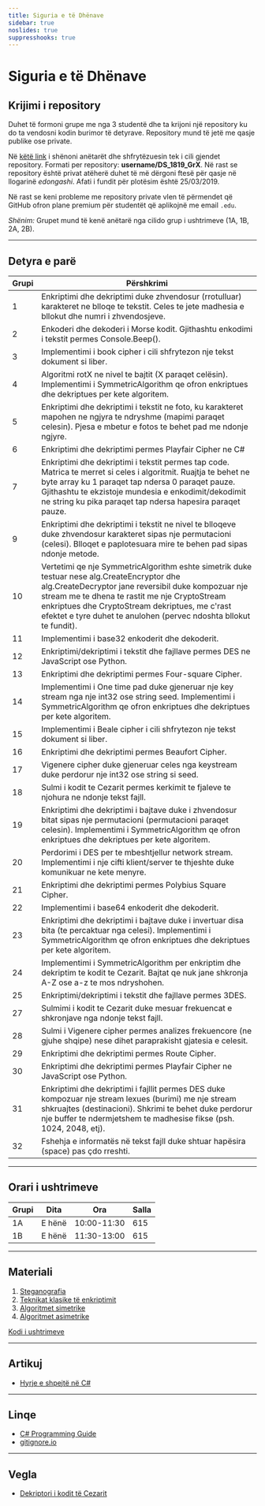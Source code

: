 ```yaml
---
title: Siguria e të Dhënave
sidebar: true
noslides: true
suppresshooks: true
---
```


# Siguria e të Dhënave

## Krijimi i repository

Duhet të formoni grupe me nga 3 studentë dhe ta krijoni një repository ku do ta vendosni kodin burimor të detyrave. Repository mund të jetë me qasje publike ose private.

Në [këtë link](https://docs.google.com/spreadsheets/d/1ifBqKw1TupBgrfNpo8wd-Aa8CXEB0lwmOYDeKp70ZEY/edit?usp=sharing) i shënoni anëtarët dhe shfrytëzuesin tek i cili gjendet repository. Formati per repository:
**username/DS_1819_GrX**. Në rast se repository është privat atëherë duhet të më dërgoni ftesë për qasje në llogarinë *edongashi*. Afati i fundit për plotësim është 25/03/2019.

Në rast se keni probleme me repository private vlen të përmendet që GitHub ofron plane premium për studentët që aplikojnë me email `.edu`.

*Shënim:* Grupet mund të kenë anëtarë nga cilido grup i ushtrimeve (1A, 1B, 2A, 2B).

---

## Detyra e parë

| Grupi | Përshkrimi                                                                                                                                                                                                                                                                                                                  |
| ----- | --------------------------------------------------------------------------------------------------------------------------------------------------------------------------------------------------------------------------------------------------------------------------------------------------------------------------- |
| 1     | Enkriptimi dhe dekriptimi duke zhvendosur (rrotulluar) karakteret ne blloqe te tekstit. Celes te jete madhesia e bllokut dhe numri i zhvendosjeve.                                                                                                                                                                          |
| 2     | Enkoderi dhe dekoderi i Morse kodit. Gjithashtu enkodimi i tekstit permes Console.Beep().                                                                                                                                                                                                                                   |
| 3     | Implementimi i book cipher i cili shfrytezon nje tekst dokument si liber.                                                                                                                                                                                                                                                   |
| 4     | Algoritmi rotX ne nivel te bajtit (X paraqet celësin). Implementimi i SymmetricAlgorithm qe ofron enkriptues dhe dekriptues per kete algoritem.                                                                                                                                                                             |
| 5     | Enkriptimi dhe dekriptimi i tekstit ne foto, ku karakteret mapohen ne ngjyra te ndryshme (mapimi paraqet celesin). Pjesa e mbetur e fotos te behet pad me ndonje ngjyre.                                                                                                                                                    |
| 6     | Enkriptimi dhe dekriptimi permes Playfair Cipher ne C#                                                                                                                                                                                                                                                                      |
| 7     | Enkriptimi dhe dekriptimi i tekstit permes tap code. Matrica te merret si celes i algoritmit. Ruajtja te behet ne byte array ku 1 paraqet tap ndersa 0 paraqet pauze. Gjithashtu te ekzistoje mundesia e enkodimit/dekodimit ne string ku pika paraqet tap ndersa hapesira paraqet pauze.                                   |
| 9     | Enkriptimi dhe dekriptimi i tekstit ne nivel te blloqeve duke zhvendosur karakteret sipas nje permutacioni (celesi). Blloqet e paplotesuara mire te behen pad sipas ndonje metode.                                                                                                                                          |
| 10    | Vertetimi qe nje SymmetricAlgorithm eshte simetrik duke testuar nese alg.CreateEncryptor dhe alg.CreateDecryptor jane reversibil duke kompozuar nje stream me te dhena te rastit me nje CryptoStream enkriptues dhe CryptoStream dekriptues, me c'rast efektet e tyre duhet te anulohen (pervec ndoshta bllokut te fundit). |
| 11    | Implementimi i base32 enkoderit dhe dekoderit.                                                                                                                                                                                                                                                                              |
| 12    | Enkriptimi/dekriptimi i tekstit dhe fajllave permes DES ne JavaScript ose Python.                                                                                                                                                                                                                                           |
| 13    | Enkriptimi dhe dekriptimi permes Four-square Cipher.                                                                                                                                                                                                                                                                        |
| 14    | Implementimi i One time pad duke gjeneruar nje key stream nga nje int32 ose string seed. Implementimi i SymmetricAlgorithm qe ofron enkriptues dhe dekriptues per kete algoritem.                                                                                                                                           |
| 15    | Implementimi i Beale cipher i cili shfrytezon nje tekst dokument si liber.                                                                                                                                                                                                                                                  |
| 16    | Enkriptimi dhe dekriptimi permes Beaufort Cipher.                                                                                                                                                                                                                                                                           |
| 17    | Vigenere cipher duke gjeneruar celes nga keystream duke perdorur nje int32 ose string si seed.                                                                                                                                                                                                                              |
| 18    | Sulmi i kodit te Cezarit permes kerkimit te fjaleve te njohura ne ndonje tekst fajll.                                                                                                                                                                                                                                       |
| 19    | Enkriptimi dhe dekriptimi i bajtave duke i zhvendosur bitat sipas nje permutacioni (permutacioni paraqet celesin). Implementimi i SymmetricAlgorithm qe ofron enkriptues dhe dekriptues per kete algoritem.                                                                                                                 |
| 20    | Perdorimi i DES per te mbeshtjellur network stream. Implementimi i nje cifti klient/server te thjeshte duke komunikuar ne kete menyre.                                                                                                                                                                                      |
| 21    | Enkriptimi dhe dekriptimi permes Polybius Square Cipher.                                                                                                                                                                                                                                                                    |
| 22    | Implementimi i base64 enkoderit dhe dekoderit.                                                                                                                                                                                                                                                                              |
| 23    | Enkriptimi dhe dekriptimi i bajtave duke i invertuar disa bita (te percaktuar nga celesi). Implementimi i SymmetricAlgorithm qe ofron enkriptues dhe dekriptues per kete algoritem.                                                                                                                                         |
| 24    | Implementimi i SymmetricAlgorithm per enkriptim dhe dekriptim te kodit te Cezarit. Bajtat qe nuk jane shkronja A-Z ose a-z te mos ndryshohen.                                                                                                                                                                               |
| 25    | Enkriptimi/dekriptimi i tekstit dhe fajllave permes 3DES.                                                                                                                                                                                                                                                                   |
| 27    | Sulmimi i kodit te Cezarit duke mesuar frekuencat e shkronjave nga ndonje tekst fajll.                                                                                                                                                                                                                                      |
| 28    | Sulmi i Vigenere cipher permes analizes frekuencore (ne gjuhe shqipe) nese dihet paraprakisht gjatesia e celesit.                                                                                                                                                                                                           |
| 29    | Enkriptimi dhe dekriptimi permes Route Cipher.                                                                                                                                                                                                                                                                              |
| 30    | Enkriptimi dhe dekriptimi permes Playfair Cipher ne JavaScript ose Python.                                                                                                                                                                                                                                                  |
| 31    | Enkriptimi dhe dekriptimi i fajllit permes DES duke kompozuar nje stream lexues (burimi) me nje stream shkruajtes (destinacioni). Shkrimi te behet duke perdorur nje buffer te ndermjetshem te madhesise fikse (psh. 1024, 2048, etj).                                                                                      |
| 32    | Fshehja e informatës në tekst fajll duke shtuar hapësira (space) pas çdo rreshti.                                                                                                                                                                                                                                           |

---

## Orari i ushtrimeve

| Grupi | Dita   | Ora         | Salla |
| ----- | ------ | ----------- | ----- |
| 1A    | E hënë | 10:00-11:30 | 615   |
| 1B    | E hënë | 11:30-13:00 | 615   |

---

## Materiali

1. [Steganografia](/lendet/siguria-dhenave/java1)
2. [Teknikat klasike të enkriptimit](/lendet/siguria-dhenave/java2)
3. [Algoritmet simetrike](/lendet/siguria-dhenave/java3)
4. [Algoritmet asimetrike](/lendet/siguria-dhenave/java4)

[Kodi i ushtrimeve](https://github.com/edongashi/data-security-2019)

---

## Artikuj

- [Hyrje e shpejtë në C#](/artikuj/csharp/hyrje)

---

## Linqe

- [C# Programming Guide](https://docs.microsoft.com/en-us/dotnet/csharp/programming-guide/)
- [gitignore.io](https://gitignore.io/)

---

## Vegla

- [Dekriptori i kodit të Cezarit](/app?id=yk4brq4nykn4hlocxxbixqudyobf5q5wazwmhggcwdbyqa6dxbvcobt5azxtoni)
